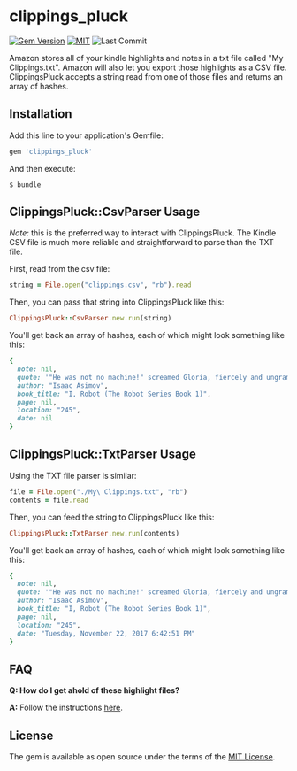 # clippings_pluck

[![Gem Version](https://badge.fury.io/rb/clippings_pluck.svg)](https://badge.fury.io/rb/clippings_pluck)
[![MIT](https://img.shields.io/badge/license-MIT-lightgray)](http://opensource.org/licenses/MIT)
![Last Commit](https://img.shields.io/github/last-commit/jgplane/clippings-pluck)

Amazon stores all of your kindle highlights and notes in a txt file called "My Clippings.txt".
Amazon will also let you export those highlights as a CSV file.
ClippingsPluck accepts a string read from one of those files and returns an array of hashes.

## Installation

Add this line to your application's Gemfile:

```ruby
gem 'clippings_pluck'
```

And then execute:

    $ bundle

## ClippingsPluck::CsvParser Usage

_Note:_ this is the preferred way to interact with ClippingsPluck. The Kindle CSV file is
much more reliable and straightforward to parse than the TXT file.

First, read from the csv file:
```ruby
string = File.open("clippings.csv", "rb").read
```

Then, you can pass that string into ClippingsPluck like this:

```ruby
ClippingsPluck::CsvParser.new.run(string)
```

You'll get back an array of hashes, each of which might look something like this:

```ruby
{
  note: nil,
  quote: '"He was not no machine!" screamed Gloria, fiercely and ungrammatically.',
  author: "Isaac Asimov",
  book_title: "I, Robot (The Robot Series Book 1)",
  page: nil,
  location: "245",
  date: nil
}
```

## ClippingsPluck::TxtParser Usage

Using the TXT file parser is similar:

```ruby
file = File.open("./My\ Clippings.txt", "rb")
contents = file.read
```

Then, you can feed the string to ClippingsPluck like this:

```ruby
ClippingsPluck::TxtParser.new.run(contents)
```

You'll get back an array of hashes, each of which might look something like this:

```ruby
{
  note: nil,
  quote: '"He was not no machine!" screamed Gloria, fiercely and ungrammatically.',
  author: "Isaac Asimov",
  book_title: "I, Robot (The Robot Series Book 1)",
  page: nil,
  location: "245",
  date: "Tuesday, November 22, 2017 6:42:51 PM"
}
```

## FAQ

__Q: How do I get ahold of these highlight files?__

__A:__ Follow the instructions [here](doc/export_kindle_highlights.md).

## License

The gem is available as open source under the terms of the [MIT License](http://opensource.org/licenses/MIT).
